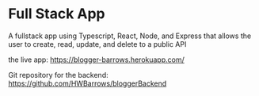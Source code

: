 # Full Stack App

 A fullstack app using Typescript, React, Node, and Express that allows the user to create, read, update, and delete to a public API

  


the live app: https://blogger-barrows.herokuapp.com/

Git repository for the backend: https://github.com/HWBarrows/bloggerBackend
